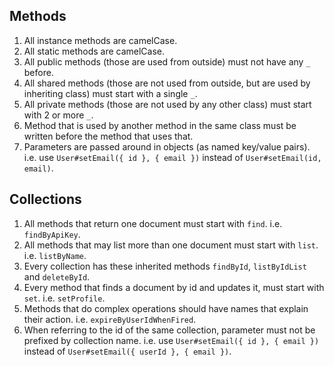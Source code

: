 
## Methods

1. All instance methods are camelCase.
2. All static methods are camelCase.
3. All public methods (those are used from outside) must not have any `_` before.
4. All shared methods (those are not used from outside, but are used by inheriting class) must start with a single `_`.
5. All private methods (those are not used by any other class) must start with 2 or more `_`.
6. Method that is used by another method in the same class must be written before the method that uses that.
7. Parameters are passed around in objects (as named key/value pairs). i.e. use `User#setEmail({ id }, { email })` instead of `User#setEmail(id, email)`.

## Collections

1. All methods that return one document must start with `find`. i.e. `findByApiKey`.
2. All methods that may list more than one document must start with `list`. i.e. `listByName`.
3. Every collection has these inherited methods `findById`, `listByIdList` and `deleteById`.
4. Every method that finds a document by id and updates it, must start with `set`. i.e. `setProfile`.
5. Methods that do complex operations should have names that explain their action. i.e. `expireByUserIdWhenFired`.
6. When referring to the id of the same collection, parameter must not be prefixed by collection name. i.e. use `User#setEmail({ id }, { email })` instead of `User#setEmail({ userId }, { email })`.

